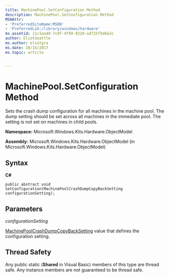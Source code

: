 ```yaml
---
title: MachinePool.SetConfiguration Method
description: MachinePool.SetConfiguration Method
MSHAttr:
- 'PreferredSiteName:MSDN'
- 'PreferredLib:/library/windows/hardware'
ms.assetid: 11c1aa49-7c07-4f89-9228-ad725f5d6e2c
author: EliotSeattle
ms.author: eliotgra
ms.date: 10/15/2017
ms.topic: article


---
```


# MachinePool.SetConfiguration Method


Sets the crash dump configuration for all machines in the machine pool. The dump setting should be set across all machines in the immediate pool. The setting is not set on machines in child pools.

**Namespace:** Microsoft.Windows.Kits.Hardware.ObjectModel

**Assembly:** Microsoft.Windows.Kits.Hardware.ObjectModel (in Microsoft.Windows.Kits.Hardware.ObjectModel)

## <span id="Syntax"></span><span id="syntax"></span><span id="SYNTAX"></span>Syntax


**C#**

`public abstract void SetConfiguration(MachinePoolCrashDumpCopyBackSetting configurationSetting);`

## <span id="Parameters"></span><span id="parameters"></span><span id="PARAMETERS"></span>Parameters


*configurationSetting*

[MachinePoolCrashDumpCopyBackSetting](machinepoolcrashdumpcopybacksetting-enumeration.md) value that defines the configuration setting.

## <span id="Thread_Safety"></span><span id="thread_safety"></span><span id="THREAD_SAFETY"></span>Thread Safety


Any public static (**Shared** in Visual Basic) members of this type are thread safe. Any instance members are not guaranteed to be thread safe.

 

 






